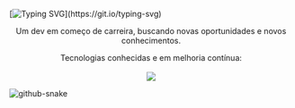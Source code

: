 [![Typing SVG](https://readme-typing-svg.herokuapp.com/?color=471BA6&size=35&center=true&vCenter=true&width=1000&lines=Olá+Terráqueos!+Eu+sou+o+Gustavo;)](https://git.io/typing-svg)

<div align="center">
    <p> Um dev em começo de carreira, buscando novas oportunidades e novos conhecimentos.</p>
</div>

<div>
    <p align="center"> Tecnologias conhecidas e em melhoria contínua:
        <br>
        <br>
        <a href="https://skillicons.dev">
            <img src="https://skillicons.dev/icons?i=js,html,css,git,mysql,tailwindcss,java,sass">
        </a>
    </p>
</div>

<picture>
  <source media="(prefers-color-scheme: dark)" srcset="github-snake-dark.svg" />
  <source media="(prefers-color-scheme: light)" srcset="github-snake.svg" />
  <img alt="github-snake" src="github-snake.svg" />
</picture>
